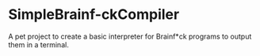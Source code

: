 # SimpleBrainf-ckCompiler
A pet project to create a basic interpreter for Brainf*ck programs to output them in a terminal.
